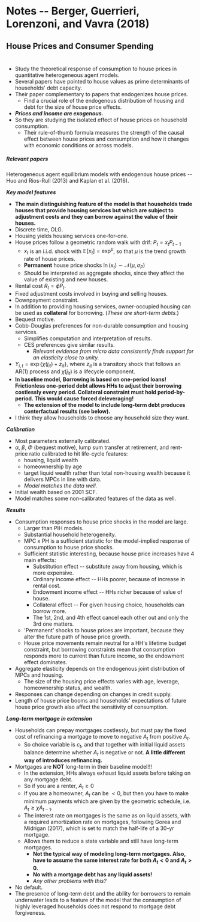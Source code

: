 # Notes -- Berger, Guerrieri, Lorenzoni, and Vavra (2018)
## House Prices and Consumer Spending
#

* Study the theoretical response of consumption to house prices in quantitative heterogeneous agent models.
* Several papers have pointed to house values as prime determinants of households' debt capacity.
* Their paper complementary to papers that endogenizes house prices.
  * Find a crucial role of the endogenous distribution of housing and debt for the size of house price effects.
* ***Prices and income are exogenous.***
* So they are studying the isolated effect of house prices on household consumption.
  * Their rule-of-thumb formula measures the strength of the causal effect between house prices and consumption and how it changes with economic conditions or across models.

##### Relevant papers
Heterogeneous agent equilibrium models with endogenous house prices -- Huo and Rios-Rull (2013) and Kaplan et al. (2016).


***Key model features***
* **The main distinguishing feature of the model is that households trade houses that provide housing services but which are subject to adjustment costs and they can borrow against the value of their houses.**
* Discrete time, OLG.
* Housing yields housing services one-for-one.
* House prices follow a geometric random walk with drif: $P_t = x_t P_{t-1}$
  * $x_t$ is an i.i.d. shock with $\mathbb{E}[x_t] = \exp^{\mu}$, so that $\mu$ is the trend growth rate of house prices.
  * **Permanent** house price shocks $\ln(x_t) \sim \mathcal{N}(\mu,\sigma_P)$
  * Should be interpreted as aggregate shocks, since they affect the value of existing and new houses.
* Rental cost $R_t = \phi P_t$.
* Fixed adjustment costs involved in buying and selling houses.
* Downpayment constraint.
* In addition to providing housing services, owner-occupied housing can be used as **collateral** for borrowing. (*These are short-term debts.*)
* Bequest motive.
* Cobb-Douglas preferences for non-durable consumption and housing services.
  * Simplifies computation and interpretation of results.
  * CES preferences give similar results.
    * *Relevant evidence from micro data consistently finds support for an elasticity close to unity.*
* $Y_{i,t} = \exp\{\chi(j_{it}) + z_{it} \}$, where $z_{it}$ is a transitory shock that follows an AR(1) process and $\chi(j_{it})$ is a lifecycle component.
* **In baseline model, Borrowing is based on one-period loans! Frictionless one-period debt allows HHs to adjust their borrowing costlessly every period. Collateral constraint must hold period-by-period. This would cause forced deleveraging!**
  * **The extension of the model to include long-term debt produces conterfactual results (see below).**
* I think they allow households to choose any household size they want.

***Calibration***
* Most parameters externally calibrated.
* $\alpha$, $\beta$, $\Phi$ (bequest motive), lump sum transfer at retirement, and rent-price ratio calibrated to hit life-cycle features:
  * housing, liquid wealth
  * homeownership by age
  * target liquid wealth rather than total non-housing wealth because it delivers MPCs in line with data.
  * *Model matches the data well.*
* Initial wealth based on 2001 SCF.
* Model matches some non-calibrated features of the data as well.


***Results***
* Consumption responses to house price shocks in the model are large.
  * Larger than PIH models.
  * Substantial household heterogeneity.
  * MPC x PH is a sufficient statistic for the model-implied response of consumption to house price shocks.
  * Sufficient statistic interesting, because house price increases have 4 main effects:
    * Substitution effect -- substitute away from housing, which is more expensive.
    * Ordinary income effect -- HHs poorer, because of increase in rental cost.
    * Endowment income effect -- HHs richer because of value of house.
    * Collateral effect -- For given housing choice, households can borrow more.
    * The 1st, 2nd, and 4th effect cancel each other out and only the 3rd one matters.
  * 'Permanent' shocks to house prices are important, because they alter the future path of house price growth.
  * House price movements remain neutral for a HH's lifetime budget constraint, but borrowing constraints mean that consumption responds more to current than future income, so the endowment effect dominates.
* Aggregate elasticity depends on the endogenous joint distribution of MPCs and housing.
  * The size of the housing price effects varies with age, leverage, homeownership status, and wealth.
* Responses can change depending on changes in credit supply.
* Length of house price booms and households' expectations of future house price growth also affect the sensitivity of consumption.

***Long-term mortgage in extension***
* Households can prepay mortgages costlessly, but must pay the fixed cost of refinancing a mortgage to move to negative $A_t$ from positive $A_t$.
  * So choice variable is $c_t$, and that together with initial liquid assets balance determine whether $A_t$ is negative or not. **A little different way of introduces refinancing.**
* Mortgages are **NOT** long-term in their baseline model!!!
  * In the extension, HHs always exhaust liquid assets before taking on any mortgage debt.
  * So if you are a renter, $A_t \geq 0$
  * If you are a homeowner, $A_t$ can be $<0$, but then you have to make minimum payments which are given by the geometric schedule, i.e. $A_t \geq \chi A_{t-1}$.
  * The interest rate on mortgages is the same as on liquid assets, with a required amortization rate on mortgages, following Gorea and Midrigan (2017), which is set to match the half-life of a 30-yr mortgage.
  * Allows them to reduce a state variable and still have long-term mortgages.
    * **Not the typical way of modeling long-term mortgages. Also, have to assume the same interest rate for both $A_t<0$ and $A_t>0$.**
    * **No with a mortgage debt has any liquid assets!**
    * *Any other problems with this?*
* No default.
* The presence of long-term debt and the ability for borrowers to remain underwater leads to a feature of the model that the consumption of highly leveraged households does not respond to mortgage debt forgiveness.
